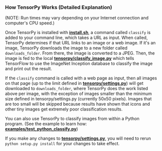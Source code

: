 ### How TensorPy Works (Detailed Explanation)

(NOTE: Run times may vary depending on your Internet connection and computer's CPU speed.)

Once TensorPy is installed with **[install.sh](https://github.com/TensorPy/TensorPy/blob/master/install.sh)**, a command called ``classify`` is added to your command line, which takes a URL as input. When called, TensorPy determines if that URL links to an image or a web image. If it's an image, TensorPy downloads the image to a new folder called ``downloads_folder``. From there, the image is converted to a JPEG. Then, the image is fed to the local **[tensorpy/classify_image.py](https://github.com/TensorPy/TensorPy/blob/master/tensorpy/classify_image.py)** which tells TensorFlow to use the ImageNet Inception database to classify the image and print out the result.

If the ``classify`` command is called with a web page as input, then all images on that page (up to the limit defined in **[tensorpy/settings.py](https://github.com/TensorPy/TensorPy/blob/master/tensorpy/settings.py)**) will get downloaded to ``downloads_folder``, where TensorPy does the work listed above per image, with the exception of images smaller than the minimum size defined in tensorpy/settings.py (currently 50x50 pixels). Images that are too small will be skipped because results have shown that icons and other tiny images get extremely poor classification results.

You can also use TensorPy to classify images from within a Python program. (See the example to learn how: **[examples/test_python_classify.py](https://github.com/TensorPy/TensorPy/blob/master/examples/test_python_classify.py)**)

If you make any changes to **[tensorpy/settings.py](https://github.com/TensorPy/TensorPy/blob/master/tensorpy/settings.py)**, you will need to rerun ``python setup.py install`` for your changes to take effect.
